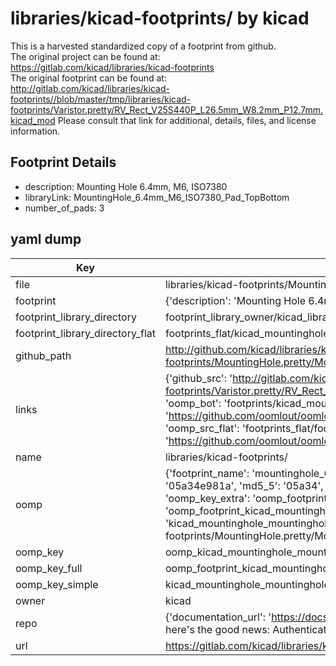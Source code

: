 # libraries/kicad-footprints/ by kicad  
This is a harvested standardized copy of a footprint from github.  
The original project can be found at:  
https://gitlab.com/kicad/libraries/kicad-footprints  
The original footprint can be found at:
http://gitlab.com/kicad/libraries/kicad-footprints//blob/master/tmp/libraries/kicad-footprints/Varistor.pretty/RV_Rect_V25S440P_L26.5mm_W8.2mm_P12.7mm.kicad_mod
Please consult that link for additional, details, files, and license information.  
## Footprint Details
* description: Mounting Hole 6.4mm, M6, ISO7380  
* libraryLink: MountingHole_6.4mm_M6_ISO7380_Pad_TopBottom  
* number_of_pads: 3  
## yaml dump  
| Key | Value |  
| --- | --- |  
| file | libraries/kicad-footprints/MountingHole.pretty/MountingHole_6.4mm_M6_ISO7380_Pad_TopBottom.kicad_mod |  
| footprint | {'description': 'Mounting Hole 6.4mm, M6, ISO7380', 'libraryLink': 'MountingHole_6.4mm_M6_ISO7380_Pad_TopBottom', 'number_of_pads': 3} |  
| footprint_library_directory | footprint_library_owner/kicad_libraries/kicad-footprints/ |  
| footprint_library_directory_flat | footprints_flat/kicad_mountinghole_mountinghole_6_4mm_m6_iso7380_pad_topbottom/working |  
| github_path | http://github.com/kicad/libraries/kicad-footprints//blob/master/tmp/libraries/kicad-footprints/MountingHole.pretty/MountingHole_6.4mm_M6_ISO7380_Pad_TopBottom.kicad_mod |  
| links | {'github_src': 'http://gitlab.com/kicad/libraries/kicad-footprints//blob/master/tmp/libraries/kicad-footprints/Varistor.pretty/RV_Rect_V25S440P_L26.5mm_W8.2mm_P12.7mm.kicad_mod', 'github_src_repo': 'https://gitlab.com/kicad/libraries/kicad-footprints', 'oomp_bot': 'footprints/kicad_mountinghole_mountinghole_6_4mm_m6_iso7380_pad_topbottom/working', 'oomp_bot_github': 'https://github.com/oomlout/oomlout_oomp_footprint_bot/tree/main/footprints/kicad_mountinghole_mountinghole_6_4mm_m6_iso7380_pad_topbottom/working', 'oomp_src_flat': 'footprints_flat/footprints_flat/kicad_mountinghole_mountinghole_6_4mm_m6_iso7380_pad_topbottom/working', 'oomp_src_flat_github': 'https://github.com/oomlout/oomlout_oomp_footprint_src/tree/main/footprints_flat/kicad_mountinghole_mountinghole_6_4mm_m6_iso7380_pad_topbottom/working'} |  
| name | libraries/kicad-footprints/ |  
| oomp | {'footprint_name': 'mountinghole_6_4mm_m6_iso7380_pad_topbottom', 'library_name': 'mountinghole', 'md5': '05a34e981a7bf0c1b44ac49c56f00a54', 'md5_10': '05a34e981a', 'md5_5': '05a34', 'md5_6': '05a34e', 'oomp_key': 'oomp_kicad_mountinghole_mountinghole_6_4mm_m6_iso7380_pad_topbottom', 'oomp_key_extra': 'oomp_footprint_kicad_mountinghole_mountinghole_6_4mm_m6_iso7380_pad_topbottom', 'oomp_key_full': 'oomp_footprint_kicad_mountinghole_mountinghole_6_4mm_m6_iso7380_pad_topbottom_05a34e', 'oomp_key_simple': 'kicad_mountinghole_mountinghole_6_4mm_m6_iso7380_pad_topbottom', 'original_filename': 'libraries/kicad-footprints/MountingHole.pretty/MountingHole_6.4mm_M6_ISO7380_Pad_TopBottom.kicad_mod', 'owner_name': 'kicad'} |  
| oomp_key | oomp_kicad_mountinghole_mountinghole_6_4mm_m6_iso7380_pad_topbottom |  
| oomp_key_full | oomp_footprint_kicad_mountinghole_mountinghole_6_4mm_m6_iso7380_pad_topbottom |  
| oomp_key_simple | kicad_mountinghole_mountinghole_6_4mm_m6_iso7380_pad_topbottom |  
| owner | kicad |  
| repo | {'documentation_url': 'https://docs.github.com/rest/overview/resources-in-the-rest-api#rate-limiting', 'message': "API rate limit exceeded for 84.66.173.59. (But here's the good news: Authenticated requests get a higher rate limit. Check out the documentation for more details.)"} |  
| url | https://gitlab.com/kicad/libraries/kicad-footprints |  


